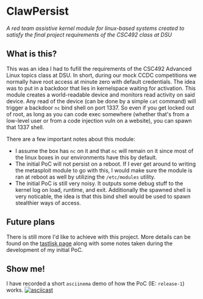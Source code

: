 # ClawPersist
_A red team assistive kernel module for linux-based systems created to satisfy the final project requirements of the CSC492 class at DSU_

## What is this?

This was an idea I had to fufill the requirements of the CSC492 Advanced Linux topics class at DSU. In short, during our mock CCDC competitions we normally have root access at minute zero with default credentials. The idea was to put in a backdoor that lies in kernelspace waiting for activation. This module creates a world-readable device and monitors read activity on said device. Any read of the device (can be done by a simple `cat` command) will trigger a backdoor `nc` bind shell on port 1337. So even if you get locked out of root, as long as you can code exec somewhere (whether that's from a low-level user or from a code injection vuln on a website), you can spawn that 1337 shell.

There are a few important notes about this module:

* I assume the box has `nc` on it and that `nc` will remain on it since most of the linux boxes in our environments have this by default.
* The initial PoC will not persist on a reboot. If I ever get around to writing the metasploit module to go with this, I would make sure the module is ran at reboot as well by utilizing the `/etc/modules` utility.
* The initial PoC is still very noisy. It outputs some debug stuff to the kernel log on load, runtime, and exit. Additionally the spawned shell is very noticable, the idea is that this bind shell would be used to spawn stealthier ways of access.

## Future plans

There is still more I'd like to achieve with this project. More details can be found on the [tastlisk page](https://github.com/cyclawps52/ClawPersist/blob/master/taskList.md) along with some notes taken during the development of my initial PoC.

## Show me!

I have recorded a short `asciinema` demo of how the PoC (IE: `release-1`) works.
[![asciicast](https://asciinema.org/a/dBNhExoLyGAJ6Muq2W6a1f4xE.svg)](https://asciinema.org/a/dBNhExoLyGAJ6Muq2W6a1f4xE)